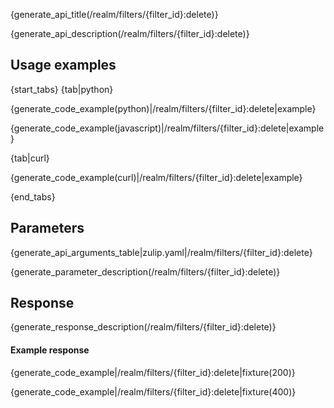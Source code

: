 {generate_api_title(/realm/filters/{filter_id}:delete)}

{generate_api_description(/realm/filters/{filter_id}:delete)}

## Usage examples

{start_tabs}
{tab|python}

{generate_code_example(python)|/realm/filters/{filter_id}:delete|example}

{generate_code_example(javascript)|/realm/filters/{filter_id}:delete|example}

{tab|curl}

{generate_code_example(curl)|/realm/filters/{filter_id}:delete|example}

{end_tabs}

## Parameters

{generate_api_arguments_table|zulip.yaml|/realm/filters/{filter_id}:delete}

{generate_parameter_description(/realm/filters/{filter_id}:delete)}

## Response

{generate_response_description(/realm/filters/{filter_id}:delete)}

#### Example response

{generate_code_example|/realm/filters/{filter_id}:delete|fixture(200)}

{generate_code_example|/realm/filters/{filter_id}:delete|fixture(400)}
